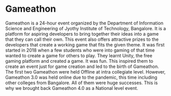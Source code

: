 # Gameathon

Gameathon is a 24-hour event organized by the Department of Information Science and Engineering of Jyothy Institute of Technology, Bangalore. It is a platform for aspiring developers to bring together their ideas into a game that they can call their own. This event also offers attractive prizes to the developers that create a working game that fits the given theme.
It was first started in 2018 when a few students who were into gaming of that time wanted to create a game for others to play. They learnt Unity, the free gaming platform and created a game. It was fun. This inspired them to create an event just for game creation and led to the birth of Gameathon.
The first two Gameathon were held Offline at intra collegiate level. However, Gameathon 3.0 was held online due to the pandemic, this time including other colleges from Bangalore. All of them were huge successes. This is why we brought back Gameathon 4.0 as a National level event.

